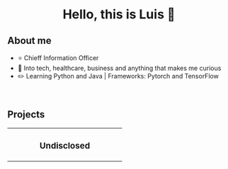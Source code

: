 <div align="center">
<h1 align="center">Hello, this is Luis 👋</h1>
</div>

## About me

- ⭐ Chieff Information Officer 
- 📲  Into tech, healthcare, business and anything that makes me curious
- ✏️ Learning Python and Java | Frameworks: Pytorch and TensorFlow
<br>

## Projects
<table>
<tr>
<td width="50%">
<h3 align="center">Undisclosed</h3>
<div align="center">
<a href="https://github.com/ArisGuimera/Android-Expert" target="_blank">
<img src="https://img.shields.io/badge/-Github-green?style=for-the-badge&color=1414b8>
/a>
</div>
</td>
  
<p>Currently working on a SaaS for an specific healthcare niche -> MVP set for Q4 2024</p>

